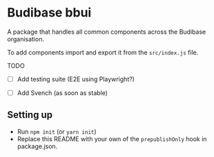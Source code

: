 # Budibase bbui

A package that handles all common components across the Budibase organisation.

To add components import and export it from the `src/index.js` file. 

TODO

* [ ] Add testing suite (E2E using Playwright?)
* [ ] Add Svench (as soon as stable)


## Setting up

* Run `npm init` (or `yarn init`)
* Replace this README with your own
 of the `prepublishOnly` hook in package.json.

